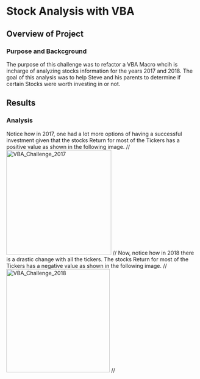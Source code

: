 # Stock Analysis with VBA
## Overview of Project
### Purpose and Backcground
The purpose of this challenge was to refactor a VBA Macro whcih is incharge of analyzing stocks information for the years 2017 and 2018. The goal of this analysis was to help Steve and his parents to determine if certain Stocks were worth investing in or not.
## Results
### Analysis
Notice how in 2017, one had a lot more options of having a successful investment given that the stocks Return for most of the Tickers has a positive value as shown in the following image.
//
<img width="275" alt="VBA_Challenge_2017" src="https://user-images.githubusercontent.com/95834653/147896003-d5fa9443-d487-47ec-baee-2afa39f18b4e.png">
//
Now, notice how in 2018 there is a drastic change with all the tickers. The stocks Return for most of the Tickers has a negative value as shown in the following image.
//
<img width="271" alt="VBA_Challenge_2018" src="https://user-images.githubusercontent.com/95834653/147896023-1030ee2b-da43-4d9f-a43c-0efa7e17c908.png">
//

